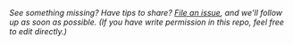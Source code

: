 _See something missing? Have tips to share? [File an issue](https://github.com/filecoin-project/venus/issues/new), and we'll follow up as soon as possible. (If you have write permission in this repo, feel free to edit directly.)_